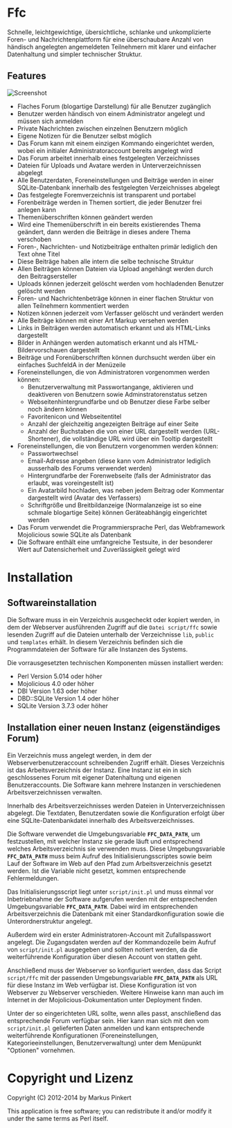 Ffc
===

Schnelle, leichtgewichtige, übersichtliche, schlanke und 
unkomplizierte Foren- und Nachrichtenplattform für eine 
überschaubare Anzahl von händisch angelegten angemeldeten 
Teilnehmern mit klarer und einfacher Datenhaltung und 
simpler technischer Struktur.  

Features
--------

![Screenshot](https://raw.github.com/4FriendsForum/Ffc/newstart/public/Screenshot.png)

* Flaches Forum (blogartige Darstellung) für alle Benutzer zugänglich
* Benutzer werden händisch von einem Administrator angelegt und müssen sich anmelden
* Private Nachrichten zwischen einzelnen Benutzern möglich
* Eigene Notizen für die Benutzer selbst möglich
* Das Forum kann mit einem einzigen Kommando eingerichtet werden, wobei ein initialer Administratoraccount bereits angelegt wird
* Das Forum arbeitet innerhalb eines festgelegten Verzeichnisses
* Dateien für Uploads und Avatare werden in Unterverzeichnissen abgelegt
* Alle Benutzerdaten, Foreneinstellungen und Beiträge werden in einer SQLite-Datenbank innerhalb des festgelegten Verzeichnisses abgelegt
* Das festgelegte Foremverzeichnis ist transparent und portabel
* Forenbeiträge werden in Themen sortiert, die jeder Benutzer frei anlegen kann
* Themenüberschriften können geändert werden
* Wird eine Themenüberschrift in ein bereits existierendes Thema geändert, dann werden die Beiträge in dieses andere Thema verschoben
* Foren-, Nachrichten- und Notizbeiträge enthalten primär lediglich den Text ohne Titel
* Diese Beiträge haben alle intern die selbe technische Struktur
* Allen Beiträgen können Dateien via Upload angehängt werden durch den Beitragsersteller
* Uploads können jederzeit gelöscht werden vom hochladenden Benutzer gelöscht werden
* Foren- und Nachrichtenbeträge können in einer flachen Struktur von allen Teilnehmern kommentiert werden
* Notizen können jederzeit vom Verfasser gelöscht und verändert werden
* Alle Beiträge können mit einer Art Markup versehen werden
* Links in Beiträgen werden automatisch erkannt und als HTML-Links dargestellt
* Bilder in Anhängen werden automatisch erkannt und als HTML-Bildervorschauen dargestellt
* Beiträge und Forenüberschriften können durchsucht werden über ein einfaches SuchfeldA in der Menüzeile
* Foreneinstellungen, die von Administratoren vorgenommen werden können:
  * Benutzerverwaltung mit Passwortangange, aktivieren und deaktiveren von Benutzern sowie Adminstratorenstatus setzen
  * Webseitenhintergrundfarbe und ob Benutzer diese Farbe selber noch ändern können
  * Favoritenicon und Webseitentitel
  * Anzahl der gleichzeitig angezeigten Beiträge auf einer Seite
  * Anzahl der Buchstaben die von einer URL dargestellt werden (URL-Shortener), die vollständige URL wird über ein Tooltip dargestellt
* Foreneinstellungen, die von Benutzern vorgenommen werden können:
  * Passwortwechsel
  * Email-Adresse angeben (diese kann vom Administrator lediglich ausserhalb des Forums verwendet werden)
  * Hintergrundfarbe der Forenwebseite (falls der Administrator das erlaubt, was voreingestellt ist)
  * Ein Avatarbild hochladen, was neben jedem Beitrag oder Kommentar dargestellt wird (Avatar des Verfassers)
  * Schriftgröße und Breitbildanzeige (Normalanzeige ist so eine schmale blogartige Seite) können Geräteabhängig eingerichtet werden
* Das Forum verwendet die Programmiersprache Perl, das Webframework Mojolicious sowie SQLite als Datenbank
* Die Software enthält eine umfangreiche Testsuite, in der besonderer Wert auf Datensicherheit und Zuverlässigkeit gelegt wird

Installation
============

Softwareinstallation
--------------------

Die Software muss in ein Verzeichnis ausgecheckt oder kopiert werden, in dem der Webserver ausführenden Zugriff auf die `Datei script/ffc` sowie lesenden Zugriff auf die Dateien unterhalb der Verzeichnisse `lib`, `public` und `templates` erhält. In diesem Verzeichnis befinden sich die Programmdateien der Software für alle Instanzen des Systems.

Die vorrausgesetzten technischen Komponenten müssen installiert werden:  

* Perl Version 5.014 oder höher
* Mojolicious 4.0 oder höher
* DBI Version 1.63 oder höher
* DBD::SQLite Version 1.4 oder höher
* SQLite Version 3.7.3 oder höher

Installation einer neuen Instanz (eigenständiges Forum)
--------------------------------------------------------

Ein Verzeichnis muss angelegt werden, in dem der Webserverbenutzeraccount schreibenden Zugriff erhält. Dieses Verzeichnis ist das Arbeitsverzeichnis der Instanz. Eine Instanz ist ein in sich geschlossenes Forum mit eigener Datenhaltung und eigenen Benutzeraccounts. Die Software kann mehrere Instanzen in verschiedenen Arbeitsverzeichnissen verwalten. 

Innerhalb des Arbeitsverzeichnisses werden Dateien in Unterverzeichnissen abgelegt. Die Textdaten, Benutzerdaten sowie die Konfiguration erfolgt über eine SQLite-Datenbankdatei innerhalb des Arbeitsverzeichnisses.

Die Software verwendet die Umgebungsvariable **`FFC_DATA_PATH`**, um festzustellen, mit welcher Instanz sie gerade läuft und entsprechend welches Arbeitsverzeichnis sie verwenden muss. Diese Umgebungsvariable **`FFC_DATA_PATH`** muss beim Aufruf des Initialisierungsscriptes sowie beim Lauf der Software im Web auf den Pfad zum Arbeitsverzeichnis gesetzt werden. Ist die Variable nicht gesetzt, kommen entsprechende Fehlermeldungen.

Das Initialisierungsscript liegt unter `script/init.pl` und muss einmal vor Inbetriebnahme der Software aufgerufen werden mit der entsprechenden Umgebungsvariable **`FFC_DATA_PATH`**. Dabei wird im entsprechenden Arbeitsverzeichnis die Datenbank mit einer Standardkonfiguration sowie die Unterordnerstruktur angelegt.

Außerdem wird ein erster Administratoren-Account mit Zufallspasswort angelegt. Die Zugangsdaten werden auf der Kommandozeile beim Aufruf von `script/init.pl` ausgegeben und sollten notiert werden, da die weiterführende Konfiguration über diesen Account von statten geht.

Anschließend muss der Webserver so konfiguriert werden, dass das Script `script/ffc` mit der passenden Umgebungsvariable **`FFC_DATA_PATH`** als URL für diese Instanz im Web verfügbar ist. Diese Konfiguration ist von Webserver zu Webserver verschieden. Weitere Hinweise kann man auch im Internet in der Mojolicious-Dokumentation unter Deployment finden.

Unter der so eingerichteten URL sollte, wenn alles passt, anschließend das entsprechende Forum verfügbar sein. Hier kann man sich mit den vom `script/init.pl` gelieferten Daten anmelden und kann entsprechende weiterführende Konfigurationen (Foreneinstellungen, Kategorieeinstellungen, Benutzerverwaltung) unter dem Menüpunkt "Optionen" vornehmen.

Copyright und Lizenz
====================

Copyright (C) 2012-2014 by Markus Pinkert

This application is free software; you can redistribute it and/or modify it under the same terms as Perl itself.

